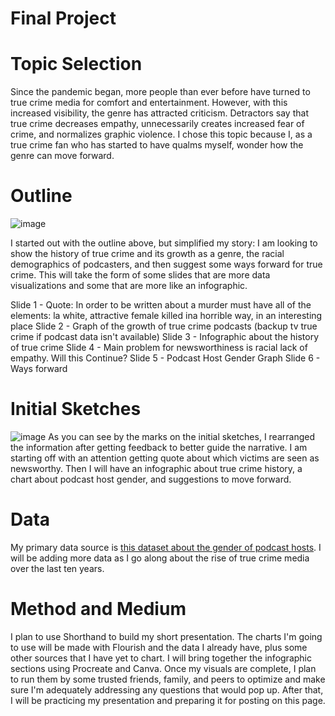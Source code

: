 # Final Project


# Topic Selection
Since the pandemic began, more people than ever before have turned to true crime media for comfort and entertainment. However, with this increased visibility, the genre has attracted criticism. Detractors say that true crime decreases empathy, unnecessarily creates increased fear of crime, and normalizes graphic violence. I chose this topic because I, as a true crime fan who has started to have qualms myself, wonder how the genre can move forward.


# Outline
![image](https://lh3.googleusercontent.com/ouOz43r8Q-cFanyOz3hg7TBfHVfyPz_H9_ZzoXU2mKbXKqtqP1XA_aud_lRc3cwIRdKo7kGgzc3QE_NtqOCBJY-10t83LnC95SDLcFX8museI4PPKQedhmKYzXb-mMjr2Cf9e-UO24BkwNTiIxaC2kD-gekj68uWo_66Eb7LCToHsQojrohEHTkrA0vZyWLAv8JoS8k_sMz6J82t609KsxOyBQy0D29kLZv-lNMEwIkx8U4lwPMP005pXBmgYfsdVaX6xWSJt7e40WIzQFDB6I7e3MiF2cAjQmMpryMIP8WqlQwlu5FUQQyXziG0ULotIYp5LLJBX6rWNUwcgQzMl4ALYXSCJFIofVYoL2U7-ZKEU8v42iOaNKFBd_aHTpgxxeL6nfGrbHsTr16fo5PQS0lny25KMDODPJFou5MKHxFbjC2pP4QQd8DxTsiebHv_Xe3VOtAlxdaQ9w1JV9l-o-D9PVIr780IMmpZ1QlJJaWOcdJkI4GiODerwXOgs62L3SiPIwzxNIUD-qQBt7e9Y7u-PDU03a_k-8z2za7I_fZmHNgKuOA_TEIzfG5MXOtIMvbMCJW_gNG_PUUR5CyeMLQ0dq-pmZkkxaOPOqNkDfTc3DktWeGK9XnU8ojffVzZ7keJnGHR-YfMYmKyziic2yNKt27V6kADXfHl5FwrS95eXQsHwVinGXWpgrAlWH5lIx9hGKMG_TPMp5-nHaMwzeci=w1646-h914-no?authuser=0)

I started out with the outline above, but simplified my story: I am looking to show the history of true crime and its growth as a genre, the racial demographics of podcasters, and then suggest some ways forward for true crime.
This will take the form of some slides that are more data visualizations and some that are more like an infographic.

Slide 1 - Quote: In order to be written about a murder must have all of the elements: la white, attractive female killed ina horrible way, in an interesting place
Slide 2 - Graph of the growth of true crime podcasts (backup tv true crime if podcast data isn't available)
Slide 3 - Infographic about the history of true crime
Slide 4 - Main problem for newsworthiness is racial lack of empathy. Will this Continue?
Slide 5 - Podcast Host Gender Graph
Slide 6 - Ways forward

# Initial Sketches

![image](https://lh3.googleusercontent.com/OIDHsXrcrhC63fjfdc4Pjtj58eq9OFtCTgPRPRRmaFlY7lG2SkXOOtbwetheJoQPv7E4LEDF7jlx5oM7mLw-ruz8yn6cgNFm_fdQEcGde3Now8o4Ed4XoYMSCijkZfNbAufpf67L3uwKAWQBLFSwr-qD-3MXmO2zTFNFiuUUa6HP9-tXx9oucY_YFaXtznI1odxKaDdyOXQES0Dh-E8D5Yr2dhcGFuoR5i32H4vo9oZhWsheNlmi6fISj4_IPKnbqgusf29mmUzTMIK9hSL7N5cfPgzbMQOpRNJkmaU3qGnAXiLTsNmZacmFIRxRWC7I9mAndkKiMh17hhJt4IRIrt5-bue_Zw0wuQLAZ7074kHz6KV3D7KoqcUr89wr7rTZmAfAAXdiDbl9FEKFBiylhCmqJQaWL84dsUVXg6lVNg4gyqI39znZRWjPOMow4FEIwPQbxeQPmPC73YrR4JRcFIDkbAEVWnIv9NUx5oPKaO6cRKx-Yy-FGxRn7CJA6hm3tiNbxmBXpsLoHttp6RBuVLuzFdAabgeLbmcBip1pjX4vNbkRV5VxBSAF1Jssj87IavNUPC9C0u8ex4TOPYEqf9QwMBPT_5CVzIsovhUI2M-VyTUg-2dBTnjJCyw-DZgXL3Ja49CcbNGwT2-uHOOg3064E0qkJk-97dRtpJJfgzlssNHrmhFln5EpppdEzzc42wMLTIkB7EhzmPwwoDnB4HIy=w1034-h806-no?authuser=0)
As you can see by the marks on the initial sketches, I rearranged the information after getting feedback to better guide the narrative. I am starting off with an attention getting quote about which victims are seen as newsworthy. Then I will have an infographic about true crime history, a chart about podcast host gender, and suggestions to move forward. 

# Data

My primary data source is [this dataset about the gender of podcast hosts](https://docs.google.com/spreadsheets/d/1y9nFWbqNV6UA6h1XBPsxEyRtVNTY80xJS6yIjSeBVSc/edit#gid=45177727).
I will be adding more data as I go along about the rise of true crime media over the last ten years. 

# Method and Medium

I plan to use Shorthand to build my short presentation. The charts I'm going to use will be made with Flourish and the data I already have, plus some other sources that I have yet to chart. I will bring together the infographic sections using Procreate and Canva. Once my visuals are complete, I plan to run them by some trusted friends, family, and peers to optimize and make sure I'm adequately addressing any questions that would pop up. After that, I will be practicing my presentation and preparing it for posting on this page. 
